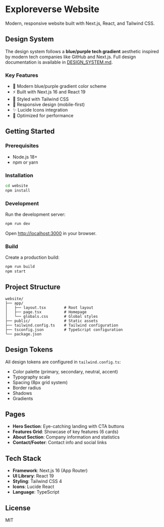 # Exploreverse Website

Modern, responsive website built with Next.js, React, and Tailwind CSS.

## Design System

The design system follows a **blue/purple tech gradient** aesthetic inspired by modern tech companies like GitHub and Next.js. Full design documentation is available in [DESIGN_SYSTEM.md](./DESIGN_SYSTEM.md).

### Key Features
- 🎨 Modern blue/purple gradient color scheme
- ⚡ Built with Next.js 16 and React 19
- 💅 Styled with Tailwind CSS
- 🎯 Responsive design (mobile-first)
- ✨ Lucide Icons integration
- 🚀 Optimized for performance

## Getting Started

### Prerequisites
- Node.js 18+
- npm or yarn

### Installation

```bash
cd website
npm install
```

### Development

Run the development server:

```bash
npm run dev
```

Open [http://localhost:3000](http://localhost:3000) in your browser.

### Build

Create a production build:

```bash
npm run build
npm start
```

## Project Structure

```
website/
├── app/
│   ├── layout.tsx        # Root layout
│   ├── page.tsx          # Homepage
│   └── globals.css       # Global styles
├── public/               # Static assets
├── tailwind.config.ts    # Tailwind configuration
├── tsconfig.json         # TypeScript configuration
└── package.json
```

## Design Tokens

All design tokens are configured in `tailwind.config.ts`:
- Color palette (primary, secondary, neutral, accent)
- Typography scale
- Spacing (8px grid system)
- Border radius
- Shadows
- Gradients

## Pages

- **Hero Section**: Eye-catching landing with CTA buttons
- **Features Grid**: Showcase of key features (6 cards)
- **About Section**: Company information and statistics
- **Contact/Footer**: Contact info and social links

## Tech Stack

- **Framework**: Next.js 16 (App Router)
- **UI Library**: React 19
- **Styling**: Tailwind CSS 4
- **Icons**: Lucide React
- **Language**: TypeScript

## License

MIT

